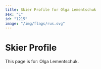 ```yaml
---
title: Skier Profile for Olga Lementschuk
sex: "L"
id: "1215"
image: "/img/flags/rus.svg" 
---
```


# Skier Profile

This page is for: Olga Lementschuk.
    